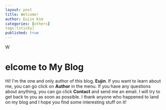```yaml
---
layout: post
title: Welcome!
author: Eujin Kim
categories: [others]
tags:[sticky]
published: true
---
```


W
# elcome to My Blog

Hi! I'm the one and only author of this blog, **Eujin**. If you want to learn about me, you can go click on **Author** in the menu. If you have any questions about anything, you can go click **Contact** and send me an email. I will try to get back to you as soon as possible. I thank anyone who happened to land on my blog and I hope you find some interesting stuff on it!
